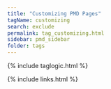 ```yaml
---
title: "Customizing PMD Pages"
tagName: customizing
search: exclude
permalink: tag_customizing.html
sidebar: pmd_sidebar
folder: tags
---
```

{% include taglogic.html %}

{% include links.html %}
